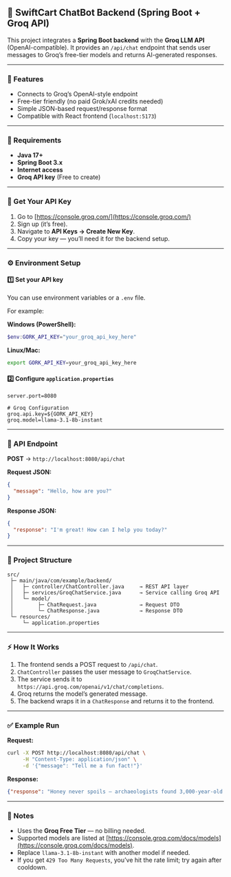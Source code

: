 

## 🧠 SwiftCart ChatBot Backend (Spring Boot + Groq API)

This project integrates a **Spring Boot backend** with the **Groq LLM API** (OpenAI-compatible).
It provides an `/api/chat` endpoint that sends user messages to Groq’s free-tier models and returns AI-generated responses.

---

### 🚀 Features

* Connects to Groq’s OpenAI-style endpoint
* Free-tier friendly (no paid Grok/xAI credits needed)
* Simple JSON-based request/response format
* Compatible with React frontend (`localhost:5173`)

---

### 🧩 Requirements

* **Java 17+**
* **Spring Boot 3.x**
* **Internet access**
* **Groq API key** (Free to create)

---

### 🔑 Get Your API Key

1. Go to [https://console.groq.com/](https://console.groq.com/)
2. Sign up (it’s free).
3. Navigate to **API Keys → Create New Key**.
4. Copy your key — you’ll need it for the backend setup.

---

### ⚙️ Environment Setup

#### 1️⃣ Set your API key

You can use environment variables or a `.env` file.

For example:

**Windows (PowerShell):**

```powershell
$env:GORK_API_KEY="your_groq_api_key_here"
```

**Linux/Mac:**

```bash
export GORK_API_KEY=your_groq_api_key_here
```

#### 2️⃣ Configure `application.properties`

```properties
server.port=8080

# Groq Configuration
groq.api.key=${GORK_API_KEY}
groq.model=llama-3.1-8b-instant
```

---

### 💬 API Endpoint

**POST** → `http://localhost:8080/api/chat`

**Request JSON:**

```json
{
  "message": "Hello, how are you?"
}
```

**Response JSON:**

```json
{
  "response": "I'm great! How can I help you today?"
}
```

---

### 🧱 Project Structure

```
src/
 ├─ main/java/com/example/backend/
 │   ├─ controller/ChatController.java     → REST API layer
 │   ├─ services/GroqChatService.java      → Service calling Groq API
 │   └─ model/
 │        ├─ ChatRequest.java              → Request DTO
 │        └─ ChatResponse.java             → Response DTO
 └─ resources/
     └─ application.properties
```

---

### ⚡ How It Works

1. The frontend sends a POST request to `/api/chat`.
2. `ChatController` passes the user message to `GroqChatService`.
3. The service sends it to `https://api.groq.com/openai/v1/chat/completions`.
4. Groq returns the model’s generated message.
5. The backend wraps it in a `ChatResponse` and returns it to the frontend.

---

### ✅ Example Run

**Request:**

```bash
curl -X POST http://localhost:8080/api/chat \
     -H "Content-Type: application/json" \
     -d '{"message": "Tell me a fun fact!"}'
```

**Response:**

```json
{"response": "Honey never spoils — archaeologists found 3,000-year-old honey still edible!"}
```

---

### 🧾 Notes

* Uses the **Groq Free Tier** — no billing needed.
* Supported models are listed at [https://console.groq.com/docs/models](https://console.groq.com/docs/models).
* Replace `llama-3.1-8b-instant` with another model if needed.
* If you get `429 Too Many Requests`, you’ve hit the rate limit; try again after cooldown.

